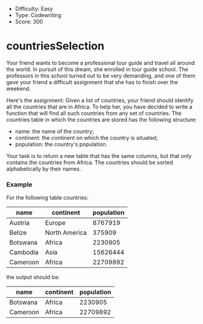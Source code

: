 - Difficulty: Easy
- Type: Codewriting
- Score: 300

# countriesSelection
Your friend wants to become a professional tour guide and travel all around the world. In pursuit of this dream, she enrolled in tour guide school. The professors in this school turned out to be very demanding, and one of them gave your friend a difficult assignment that she has to finish over the weekend.

Here's the assignment: Given a list of countries, your friend should identify all the countries that are in Africa. To help her, you have decided to write a function that will find all such countries from any set of countries. The countries table in which the countries are stored has the following structure:
- name: the name of the country;
- continent: the continent on which the country is situated;
- population: the country's population.  

Your task is to return a new table that has the same columns, but that only contains the countries from Africa. The countries should be sorted alphabetically by their names.

### Example

For the following table countries:  

| name | continent | population|  
| ---- | --------- | --------- |  
|Austria | Europe | 8767919|  
|Belize | North America | 375909|  
|Botswana | Africa | 2230905|  
|Cambodia | Asia | 15626444|  
|Cameroon | Africa | 22709892|  

the output should be:  

|name | continent | population|
|---|---|---|
|Botswana | Africa | 2230905|
|Cameroon | Africa | 22709892|

